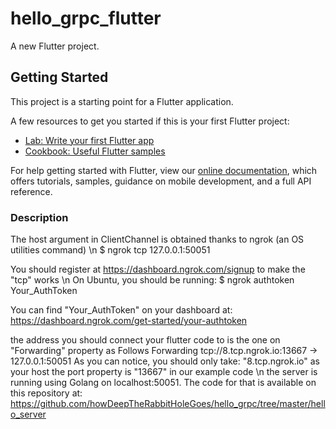 # hello_grpc_flutter

A new Flutter project.

## Getting Started

This project is a starting point for a Flutter application.

A few resources to get you started if this is your first Flutter project:

- [Lab: Write your first Flutter app](https://flutter.dev/docs/get-started/codelab)
- [Cookbook: Useful Flutter samples](https://flutter.dev/docs/cookbook)

For help getting started with Flutter, view our
[online documentation](https://flutter.dev/docs), which offers tutorials,
samples, guidance on mobile development, and a full API reference.

### Description
The host argument in ClientChannel is obtained thanks to ngrok (an OS utilities command) \n
 $ ngrok tcp 127.0.0.1:50051 

You should register at https://dashboard.ngrok.com/signup to make the "tcp" works \n
 On Ubuntu, you should be running: $ ngrok authtoken Your_AuthToken 

You can find "Your_AuthToken" on your dashboard at: https://dashboard.ngrok.com/get-started/your-authtoken 

the address you should connect your flutter code to is the one on "Forwarding" property as Follows 
Forwarding                    tcp://8.tcp.ngrok.io:13667 -> 127.0.0.1:50051 
As you can notice, you should only take: "8.tcp.ngrok.io" as your host 
the port property is "13667" in our example code \n
the server is running using Golang on localhost:50051. The code for that is available on 
this repository at: https://github.com/howDeepTheRabbitHoleGoes/hello_grpc/tree/master/hello_server
